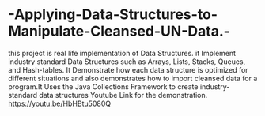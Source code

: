 # -Applying-Data-Structures-to-Manipulate-Cleansed-UN-Data.-
this project is real life implementation of Data Structures. it Implement industry standard Data Structures such as Arrays, Lists, Stacks, Queues, and Hash-tables. It Demonstrate how each data structure is optimized for different situations and also demonstrates how to import cleansed data for a program.It Uses the Java Collections Framework to create industry-standard data structures
Youtube Link for the demonstration. https://youtu.be/HbHBtu5080Q
